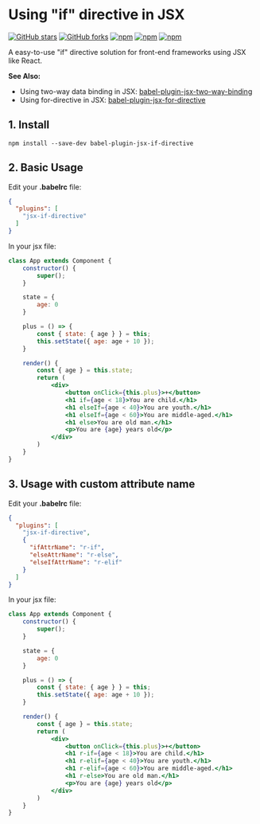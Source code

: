 # Using "if" directive in JSX

[![GitHub stars](https://img.shields.io/github/stars/HuQingyang/babel-plugin-jsx-if-directive.svg?style=social&label=Stars&style=plastic)](https://github.com/HuQingyang/babel-plugin-jsx-if-directive)
[![GitHub forks](https://img.shields.io/github/forks/HuQingyang/babel-plugin-jsx-if-directive.svg?style=social&label=Fork&style=plastic)](https://github.com/HuQingyang/babel-plugin-jsx-if-directive)
[![npm](https://img.shields.io/npm/dw/babel-plugin-jsx-if-directive.svg)](https://www.npmjs.com/package/babel-plugin-jsx-if-directive)
[![npm](https://img.shields.io/npm/v/babel-plugin-jsx-if-directive.svg)](https://www.npmjs.com/package/babel-plugin-jsx-if-directive)
[![npm](https://img.shields.io/npm/l/babel-plugin-jsx-if-directive.svg)](https://www.npmjs.com/package/babel-plugin-jsx-if-directive)

A easy-to-use "if" directive solution for front-end frameworks using JSX like React.


**See Also:**
* Using two-way data binding in JSX: [babel-plugin-jsx-two-way-binding](https://github.com/HuQingyang/babel-plugin-jsx-two-way-binding) 
* Using for-directive in JSX: [babel-plugin-jsx-for-directive](https://github.com/HuQingyang/babel-plugin-jsx-for-directive)


## 1. Install
`npm install --save-dev babel-plugin-jsx-if-directive`

## 2. Basic Usage
Edit your __.babelrc__ file:
```json
{
  "plugins": [
    "jsx-if-directive"
  ]
}
```
In your jsx file:
```jsx harmony
class App extends Component {
    constructor() {
        super();
    }

    state = {
        age: 0
    }

    plus = () => {
        const { state: { age } } = this;
        this.setState({ age: age + 10 });
    }

    render() {
        const { age } = this.state;
        return (
            <div>
                <button onClick={this.plus}>+</button>
                <h1 if={age < 18}>You are child.</h1>
                <h1 elseIf={age < 40}>You are youth.</h1>
                <h1 elseIf={age < 60}>You are middle-aged.</h1>
                <h1 else>You are old man.</h1>
                <p>You are {age} years old</p>
            </div>
        )
    }
}
```

## 3. Usage with custom attribute name
Edit your __.babelrc__ file:
```json
{
  "plugins": [
    "jsx-if-directive", 
    { 
      "ifAttrName": "r-if",
      "elseAttrName": "r-else",
      "elseIfAttrName": "r-elif"
    }
  ]
}
```

In your jsx file:
```jsx harmony
class App extends Component {
    constructor() {
        super();
    }

    state = {
        age: 0
    }

    plus = () => {
        const { state: { age } } = this;
        this.setState({ age: age + 10 });
    }

    render() {
        const { age } = this.state;
        return (
            <div>
                <button onClick={this.plus}>+</button>
                <h1 r-if={age < 18}>You are child.</h1>
                <h1 r-elif={age < 40}>You are youth.</h1>
                <h1 r-elif={age < 60}>You are middle-aged.</h1>
                <h1 r-else>You are old man.</h1>
                <p>You are {age} years old</p>
            </div>
        )
    }
}
```